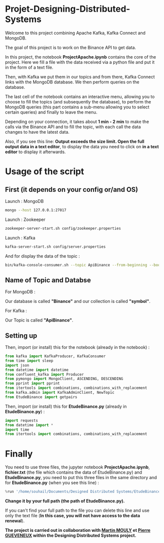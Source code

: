# Projet-Designing-Distributed-Systems

Welcome to this project combining Apache Kafka, Kafka Connect and MongoDB.

The goal of this project is to work on the Binance API to get data. 

In this project, the notebook **ProjectApache.ipynb** contains the core of the project. Here we fill a file with the data received via a python file and put it in the form of a text file. 

Then, with Kafka we put them in our topics and from there, Kafka Connect links with the MongoDB database. We then perform queries on the database. 

The last cell of the notebook contains an interactive menu, allowing you to choose to fill the topics (and subsequently the database), to perform the MongoDB queries (this part contains a sub-menu allowing you to select certain queries) and finally to leave the menu.

Depending on your connection, it takes about **1 min - 2 min** to make the calls via the Binance API and to fill the topic, with each call the data changes to have the latest data.

Also, if you see this line: **Output exceeds the size limit. Open the full output data in a text editor**, to display the data you need to click on **in a text editor** to display it afterwards.

# Usage of the script

## First (it depends on your config or/and OS)

Launch : MongoDB

```bash
mongo --host 127.0.0.1:27017
```
Launch : Zookeeper

```bash
zookeeper-server-start.sh config/zookeeper.properties
```
Launch : Kafka

```bash
kafka-server-start.sh config/server.properties
```
And for display the data of the topic :

```bash
bin/kafka-console-consumer.sh --topic ApiBinance --from-beginning --bootstrap-server localhost:9092
```
## Name of Topic and Databse 

For MongoDB :

Our database is called **"Binance"** and our collection is called **"symbol"**.

For Kafka :

Our Topic is called **"ApiBinance"**.

## Setting up

Then, import (or install) this for the notebook (already in the notebook) :

```py
from kafka import KafkaProducer, KafkaConsumer
from time import sleep
import json
from datetime import datetime
from confluent_kafka import Producer
from pymongo import MongoClient, ASCENDING, DESCENDING
from pprint import pprint
from itertools import combinations, combinations_with_replacement
from kafka.admin import KafkaAdminClient, NewTopic
from EtudeBinance import getpairs
```

Then, import (or install) this for **EtudeBinance.py** (already in **EtudeBinance.py**) :

```py
import requests
from datetime import *
import time
from itertools import combinations, combinations_with_replacement
```

# Finally

You need to use three files, the jupyter notebook **ProjectApache.ipynb**, **fichier.txt** (the file which contains the data of EtudeBinance.py) and **EtudeBinance.py**, you need to put this three files in the same directory and for **EtudeBinance.py** (when you see this line) :  

```py
%run '/home/souhail/Documents/Designed Distributed Systems/EtudeBinance.py'
```

**Change it by your full path (the path of EtudeBinance.py).**

If you can't find your full path to the file you can delete this line and use only the text file (**In this case, you will not have access to the data renewal**).

**The project is carried out in collaboration with <a href="https://github.com/martinmouly" target="_blank">Martin MOULY</a> et <a href="https://github.com/Pierregvx" target="_blank">Pierre GUEVENEUX</a> within the Designing Distributed Systems project.**
